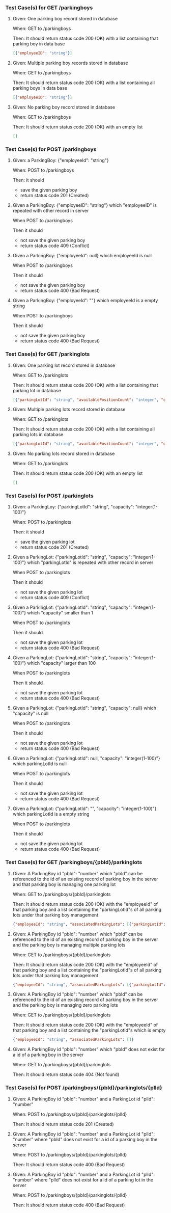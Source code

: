 ### Test Case(s) for GET /parkingboys
1.  Given: One parking boy record stored in database

    When: GET to /parkingboys
    
    Then: It should return status code 200 (OK) with a list containing that parking boy in data base
    ```JSON
    [{"employeeID": "string"}]
    ```
2.  Given: Multiple parking boy records stored in database

    When: GET to /parkingboys
    
    Then: It should return status code 200 (OK) with a list containing all parking boys in data base
    ```JSON
    [{"employeeID": "string"}]
    ```
3.  Given: No parking boy record stored in database

    When: GET to /parkingboys
    
    Then: It should return status code 200 (OK) with an empty list
    ```JSON
    []
    ```

### Test Case(s) for POST /parkingboys
1. Given: a ParkingBoy: {"employeeId": "string"}

    When: POST to /parkingboys
    
    Then: it should 
    
    * save the given parking boy
    * return status code 201 (Created)

2. Given a ParkingBoy: {"employeeID": "string"} which "employeeID" is repeated with other record in server

    When POST to /parkingboys
    
    Then it should 
    
    * not save the given parking boy
    * return status code 409 (Conflict)

3. Given a ParkingBoy: {"employeeId": null} which employeeId is null

    When POST to /parkingboys
    
    Then it should 
    
    * not save the given parking boy
    * return status code 400 (Bad Request)

4. Given a ParkingBoy: {"employeeId": ""} which employeeId is a empty string

    When POST to /parkingboys
    
    Then it should 
    
    * not save the given parking boy
    * return status code 400 (Bad Request)
    
### Test Case(s) for GET /parkinglots
1.  Given: One parking lot record stored in database

    When: GET to /parkinglots
    
    Then: It should return status code 200 (OK) with a list containing that parking lot in database
    ```JSON
    [{"parkingLotId": "string", "availablePositionCount": "integer", "capacity": "integer(1-100)"}]
    ```
2.  Given: Multiple parking lots record stored in database

    When: GET to /parkinglots
    
    Then: It should return status code 200 (OK) with a list containing all parking lots in database
    ```JSON
    [{"parkingLotId": "string", "availablePositionCount": "integer", "capacity": "integer(1-100)"}]
    ```
3.  Given: No parking lots record stored in database

    When: GET to /parkinglots
    
    Then: It should return status code 200 (OK) with an empty list
    ```JSON
    []
    ```

### Test Case(s) for POST /parkinglots
1. Given: a ParkingLoy: {"parkingLotId": "string", "capacity": "integer(1-100)"}

    When: POST to /parkinglots
    
    Then: it should 
    
    * save the given parking lot
    * return status code 201 (Created)

2. Given a ParkingLot: {"parkingLotId": "string", "capacity": "integer(1-100)"} which "parkingLotId" is repeated with other record in server

    When POST to /parkinglots
    
    Then it should 
    
    * not save the given parking lot
    * return status code 409 (Conflict)

3. Given a ParkingLot: {"parkingLotId": "string", "capacity": "integer(1-100)"} which "capacity" smaller than 1

    When POST to /parkinglots
    
    Then it should 
    
    * not save the given parking lot
    * return status code 400 (Bad Request)

4. Given a ParkingLot: {"parkingLotId": "string", "capacity": "integer(1-100)"} which "capacity" larger than 100

    When POST to /parkinglots
    
    Then it should 
    
    * not save the given parking lot
    * return status code 400 (Bad Request)

5. Given a ParkingLot: {"parkingLotId": "string", "capacity": null} which "capacity" is null

    When POST to /parkinglots
    
    Then it should 
    
    * not save the given parking lot
    * return status code 400 (Bad Request)

6. Given a ParkingLot: {"parkingLotId": null, "capacity": "integer(1-100)"} which parkingLotId is null

    When POST to /parkinglots
    
    Then it should 
    
    * not save the given parking lot
    * return status code 400 (Bad Request)

7. Given a ParkingLot: {"parkingLotId": "", "capacity": "integer(1-100)"} which parkingLotId is a empty string

    When POST to /parkinglots
    
    Then it should 
    
    * not save the given parking lot
    * return status code 400 (Bad Request)

### Test Case(s) for GET /parkingboys/{pbId}/parkinglots
1.  Given: A ParkingBoy id "pbId": "number" which "pbId" can be referenced to the id of an existing record of parking boy in the server and that parking boy is managing one parking lot

    When: GET to /parkingboys/{pbId}/parkinglots
    
    Then: It should return status code 200 (OK) with the "employeeId" of that parking boy and a list containing the "parkingLotId"s of all parking lots under that parking boy management
    ```JSON
    {"employeeId": "string", "associatedParkingLots": [{"parkingLotId": "string"}]}
    ```

2.  Given: A ParkingBoy id "pbId": "number" which "pbId" can be referenced to the id of an existing record of parking boy in the server and the parking boy is managing multiple parking lots

    When: GET to /parkingboys/{pbId}/parkinglots
    
    Then: It should return status code 200 (OK) with the "employeeId" of that parking boy and a list containing the "parkingLotId"s of all parking lots under that parking boy management
    ```JSON
    {"employeeId": "string", "associatedParkingLots": [{"parkingLotId": "string"}]}
    ```

3.  Given: A ParkingBoy id "pbId": "number" which "pbId" can be referenced to the id of an existing record of parking boy in the server and the parking boy is managing zero parking lots

    When: GET to /parkingboys/{pbId}/parkinglots
    
    Then: It should return status code 200 (OK) with the "employeeId" of that parking boy and a list containing the "parkingLotId"s which is empty
    ```JSON
    {"employeeId": "string", "associatedParkingLots": []}
    ```

4.  Given: A ParkingBoy id "pbId": "number" which "pbId" does not exist for a id of a parking boy in the server

    When: GET to /parkingboys/{pbId}/parkinglots
    
    Then: It should return status code 404 (Not found)

### Test Case(s) for POST /parkingboys/{pbId}/parkinglots/{plId}
1.  Given: A ParkingBoy id "pbId": "number" and a ParkingLot id "plId": "number"

    When: POST to /parkingboys/{pbId}/parkinglots/{plId}
    
    Then: It should return status code 201 (Created)

2.  Given: A ParkingBoy id "pbId": "number" and a ParkingLot id "plId": "number" where "pbId" does not exist for a id of a parking boy in the server

    When: POST to /parkingboys/{pbId}/parkinglots/{plId}
    
    Then: It should return status code 400 (Bad Request)

3.  Given: A ParkingBoy id "pbId": "number" and a ParkingLot id "plId": "number" where "plId" does not exist for a id of a parking lot in the server

    When: POST to /parkingboys/{pbId}/parkinglots/{plId}
    
    Then: It should return status code 400 (Bad Request)
